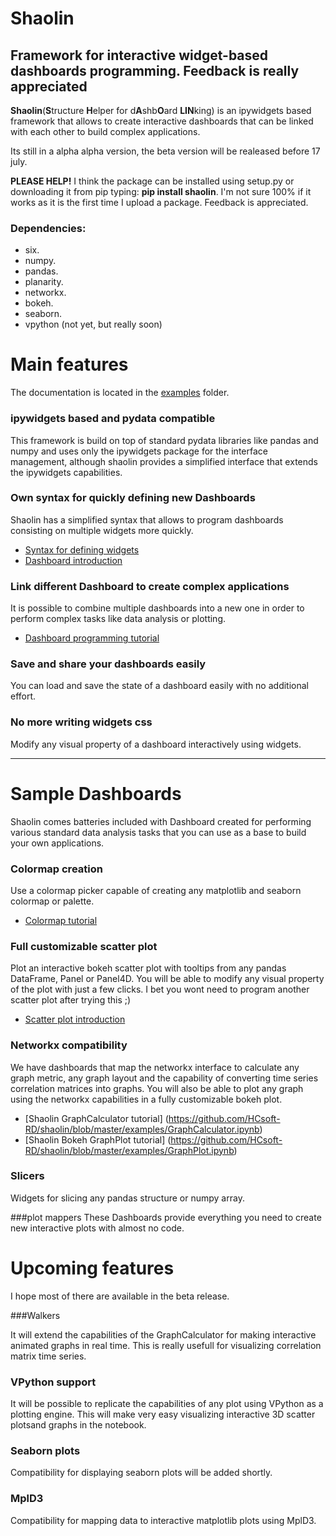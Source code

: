 
# Shaolin


## Framework for interactive widget-based dashboards programming. Feedback is really appreciated


**Shaolin**(**S**tructure **H**elper for d**A**shb**O**ard **LIN**king) is an ipywidgets based framework that allows to create interactive dashboards that can be linked with each other to build complex  applications.

Its still in a alpha alpha version, the beta version will be realeased before 17 july.

**PLEASE HELP!** I think the package can be installed using setup.py or downloading it from pip typing: **pip install shaolin**. I'm not sure 100% if it works as it is the first time I upload a package. Feedback is appreciated.


### Dependencies:
- six.
- numpy.
- pandas.
- planarity.
- networkx.
- bokeh.
- seaborn.
- vpython (not yet, but really soon)



# Main features


The documentation is located in the [examples](https://github.com/HCsoft-RD/shaolin/tree/master/examples) folder.

### ipywidgets based and pydata compatible

This framework is build on top of standard pydata libraries like pandas and numpy and uses only the ipywidgets package for the interface management, although
shaolin provides a simplified interface that extends the ipywidgets capabilities.

### Own syntax for quickly defining new Dashboards 

Shaolin has a simplified syntax that allows to program dashboards consisting on multiple widgets more quickly.

- [Syntax for defining widgets](https://github.com/HCsoft-RD/shaolin/blob/master/examples/Shaolin%20syntax.ipynb)
- [Dashboard introduction](https://github.com/HCsoft-RD/shaolin/blob/master/examples/Dashboards.ipynb)

### Link different Dashboard to create complex applications

It is possible to combine multiple dashboards into a new one in order to perform complex tasks like data analysis or plotting.

- [Dashboard programming tutorial](https://github.com/HCsoft-RD/shaolin/blob/master/examples/Creating%20complex%20Dashboards.ipynb)

### Save and share your dashboards easily

You can load and save the state of a dashboard easily with no additional effort.

### No more writing widgets css

Modify any visual property of a dashboard interactively using widgets.


*********************
# Sample Dashboards

Shaolin comes batteries included with Dashboard created for performing various standard data analysis tasks that you can use as a base to build your own applications.

### Colormap creation
Use a colormap picker capable of creating any matplotlib and seaborn colormap or palette.

- [Colormap tutorial](https://github.com/HCsoft-RD/shaolin/blob/master/examples/Shaolin%20Colors.ipynb)

### Full customizable scatter plot

Plot an interactive bokeh scatter plot with tooltips from any pandas DataFrame, Panel or Panel4D. You will be able to modify any visual property of the plot with just a few clicks. I bet you wont need to program another scatter plot after trying this ;)

- [Scatter plot introduction](https://github.com/HCsoft-RD/shaolin/blob/master/examples/Scatter%20Plot%20introduction.ipynb)

### Networkx compatibility
We have dashboards that map the networkx interface to calculate any graph metric, any graph layout and the capability of converting time series correlation matrices into graphs.
You will also be able to plot any graph using the networkx capabilities in a fully customizable bokeh plot.

- [Shaolin GraphCalculator tutorial] (https://github.com/HCsoft-RD/shaolin/blob/master/examples/GraphCalculator.ipynb)
- [Shaolin Bokeh GraphPlot tutorial] (https://github.com/HCsoft-RD/shaolin/blob/master/examples/GraphPlot.ipynb)

### Slicers
Widgets for slicing any pandas structure or numpy array.

###plot mappers
These Dashboards provide everything you need to create new interactive plots with almost no code.



# Upcoming features

I hope most of there are available in the beta release.

###Walkers

It will extend the capabilities of the GraphCalculator for making interactive animated graphs in real time. This is really usefull for visualizing correlation matrix time series. 


### VPython support

It will be possible to replicate the capabilities of any plot using VPython as a plotting engine. This will make very easy visualizing interactive 3D scatter plotsand graphs in the notebook. 

### Seaborn plots

Compatibility for displaying seaborn plots will be added shortly. 

### MplD3

Compatibility for mapping data to interactive matplotlib plots using MplD3.

